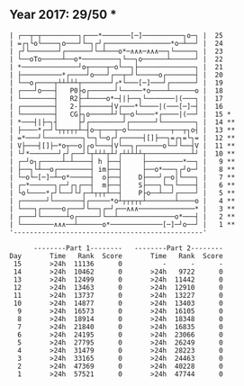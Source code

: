 Year 2017: 29/50 *
------------------------------------------------------------
    | ┌──┬─┬─────────┐┌───*───────[─]──────────┐o─┐ |  25 
    | =┌┐└o└────┐o───┘└─┐┌┘┌────────────────*o─┴──┘ |  24 
    | ┌┘└───────┘┌──────┘└─┴───o*─∧∧∧─∧∧∧──┐└─────┐ |  23 
    | └──oTo─────┴──o*─────────┐└──┐o──────┴──────┘ |  22 
    | *──────────────┘o┬────┬─o└──┐├──────────────┐ |  21 
    | ├──────────*┌────┘o───┘┌──┬─┘└─────o┌───────┤ |  20 
    | └──o┌────┬┴┴┴┴┴┬───────┘┌*└───[─]───┘┌──────┘ |  19 
    | ┌───┘o───┤   P0├o┌──────┘└─────*o────┴──────o |  18 
    | └────────┤   R2├─┴────o*─┤|├──┐└───────|(───┐ |  17 
    | ┌────────┤   2-├───────┤V┌───*└────|(───[─]─┤ |  16 
    | └────────┤   CG├┐o─────┴┘└┬─o└────*┌────|(──┘ |  15 *
    | *───┤|├─┐┤     ├┘┌────────┘┌──────┘└────────┐ |  14 **
    | ├────*┌─┘└┬┬┬┬┬┴─┤o─┬───┬─o└──────────┬──┬┐o┤ |  13 **
    | =*───┘└─────────┐└─┐└─o┌┘┌─────┤[]├──┐=┌┐=└┐= |  12 **
    | V├───┤[]├─*o┬──o│┌o└───┤V└──┐┌──────o└─┘└──┤V |  11 **
    | └┘*───────┘┌┘┌──┘└┬┴┴┴┬┴┘┌┴┴┴┴┴┬───────────┴┘ |  10 **
    | ┌─┘o┐┌─────┴─┴────┤ h ├──┤     ├─────────*──┐ |   9 **
    | ├──┐└┴──o┌────────┤ im├──┤     ├──o*───┐┌┘o─┘ |   8 **
    | └─o└─[─]─┴─o*─────┤  o├──┤    D├───┘┌─o│└───┐ |   7 **
    | ┌─*──────┐┌─┘┌┐┌──┤  m├──┤    S├───┐└─┐└────┤ |   6 **
    | └o└────*┌┘└──┘└┘┌─┴┬┬┬┴──┤    P├o──┴──┘┌────┘ |   5 **
    | ┌──────┘└───────┤┌─────*o┴┬┬┬┬┬┴───────┴────o |   4 **
    | └───┐┌─────o┌───┘└──┐┌─┘┌──∧∧∧──────────────* |   3 **
    | ┌───┘└──────┴o┌─────┘└──┴──────────────o*───┤ |   2 **
    | └────────∧∧∧──┴──────o*─────────────[─]─┘o──┘ |   1 **
    '-----------------------------------------------'       

          --------Part 1--------   --------Part 2--------
    Day       Time   Rank  Score       Time   Rank  Score
     15       >24h  11136      0          -      -      -
     14       >24h  10462      0       >24h   9722      0
     13       >24h  12499      0       >24h  11442      0
     12       >24h  13463      0       >24h  12910      0
     11       >24h  13737      0       >24h  13227      0
     10       >24h  14877      0       >24h  13403      0
      9       >24h  16573      0       >24h  16105      0
      8       >24h  18914      0       >24h  18348      0
      7       >24h  21840      0       >24h  16835      0
      6       >24h  24195      0       >24h  23066      0
      5       >24h  27795      0       >24h  26249      0
      4       >24h  31479      0       >24h  28223      0
      3       >24h  33165      0       >24h  24463      0
      2       >24h  47369      0       >24h  40228      0
      1       >24h  57521      0       >24h  47744      0
